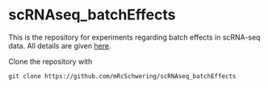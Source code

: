 # scRNAseq_batchEffects

This is the repository for experiments regarding batch effects in scRNA-seq data.
All details are given [here](http://b210-research.dkfz.de/computational-genome-biology/scRNAseq/).

Clone the repository with

    git clone https://github.com/mRcSchwering/scRNAseq_batchEffects


